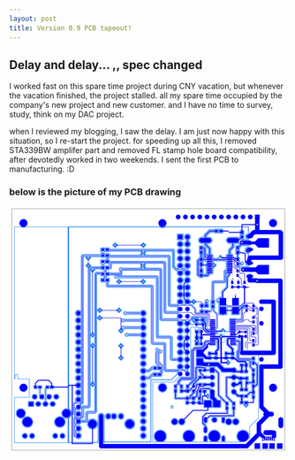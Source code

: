 ```yaml
---
layout: post
title: Version 0.9 PCB tapeout!
---
```


## Delay and delay... ,, spec changed

I worked fast on this spare time project during CNY vacation, but whenever the vacation finished, the project stalled. all my spare time occupied by the company's new project and new customer. and I have no time to survey, study, think on my DAC project.

when I reviewed my blogging, I saw the delay. I am just now happy with this situation, so I re-start the project. for speeding up all this, I removed STA339BW amplifer part and removed FL stamp hole board compatibility, after devotedly worked in two weekends. I sent the first PCB to manufacturing. :D

### below is the picture of my PCB drawing
![PCB](/images/2016_0410_smart_audio_dac_0.9.png)

